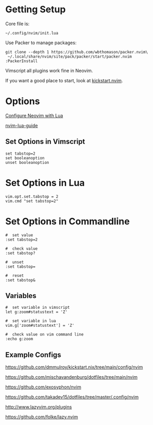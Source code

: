 # Getting Setup

Core file is:

```
~/.config/nvim/init.lua
```

Use Packer to manage packages:

```
git clone --depth 1 https://github.com/wbthomason/packer.nvim\
 ~/.local/share/nvim/site/pack/packer/start/packer.nvim
:PackerInstall
```

Vimscript all plugins work fine in Neovim.

If you want a good place to start, look at [kickstart.nvim](https://github.com/nvim-lua/kickstart.nvim).

# Options

[Configure Neovim with Lua](https://vonheikemen.github.io/devlog/tools/configuring-neovim-using-lua/)

[nvim-lua-guide](https://github.com/nanotee/nvim-lua-guide)

## Set Options in Vimscript

```
set tabstop=2
set booleanoption
unset booleanoption
```

# Set Options in Lua

```
vim.opt.set.tabstop = 2
vim.cmd "set tabstop=2"
```

# Set Options in Commandline

```
#  set value
:set tabstop=2

#  check value
:set tabstop?

#  unset
:set tabstop=

#  reset
:set tabstop&
```

## Variables

```
#  set variable in vimscript
let g:zoom#statustext = 'Z'

#  set variable in lua
vim.g['zoom#statustext'] = 'Z'

#  check value on vim command line
:echo g:zoom
```

## Example Configs

https://github.com/dmmulroy/kickstart.nix/tree/main/config/nvim

https://github.com/mischavandenburg/dotfiles/tree/main/nvim

https://github.com/exosyphon/nvim

https://github.com/takadev15/dotfiles/tree/master/.config/nvim

http://www.lazyvim.org/plugins

https://github.com/folke/lazy.nvim
